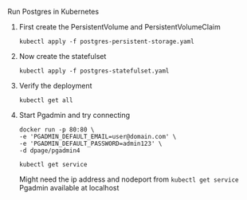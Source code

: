 Run Postgres in Kubernetes

1. First create the PersistentVolume and PersistentVolumeClaim
    ```
    kubectl apply -f postgres-persistent-storage.yaml
    ```

2. Now create the statefulset
    ```
    kubectl apply -f postgres-statefulset.yaml
    ```

3. Verify the deployment
    ```
    kubectl get all
    ```

4. Start Pgadmin and try connecting
    ```
    docker run -p 80:80 \
    -e 'PGADMIN_DEFAULT_EMAIL=user@domain.com' \
    -e 'PGADMIN_DEFAULT_PASSWORD=admin123' \
    -d dpage/pgadmin4

    kubectl get service
    ```
    Might need the ip address and nodeport from `kubectl get service`
    Pgadmin available at localhost
